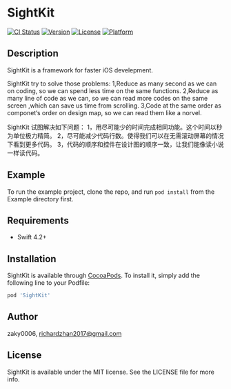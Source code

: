 # SightKit

[![CI Status](https://img.shields.io/travis/zaky0006/SightKit.svg?style=flat)](https://travis-ci.org/zaky0006/SightKit)
[![Version](https://img.shields.io/cocoapods/v/SightKit.svg?style=flat)](https://cocoapods.org/pods/SightKit)
[![License](https://img.shields.io/cocoapods/l/SightKit.svg?style=flat)](https://cocoapods.org/pods/SightKit)
[![Platform](https://img.shields.io/cocoapods/p/SightKit.svg?style=flat)](https://cocoapods.org/pods/SightKit)

## Description

SightKit is a framework for faster iOS develepment. 

SightKit try to solve those problems:
1,Reduce as many second as we can on coding, so we can spend less time on the same functions. 
2,Reduce as many line of code as we can, so we can read more codes on the same screen ,which can save us time from scrolling.
3,Code at the same order as componet‘s order on design map, so we can read them like a norvel.

SightKit 试图解决如下问题：
1，用尽可能少的时间完成相同功能。这个时间以秒为单位极力精简。
2，尽可能减少代码行数。使得我们可以在无需滚动屏幕的情况下看到更多代码。
3，代码的顺序和控件在设计图的顺序一致，让我们能像读小说一样读代码。


## Example

To run the example project, clone the repo, and run `pod install` from the Example directory first.

## Requirements

- Swift 4.2+

## Installation

SightKit is available through [CocoaPods](https://cocoapods.org). To install
it, simply add the following line to your Podfile:

```ruby
pod 'SightKit'
```

## Author

zaky0006, richardzhan2017@gmail.com

## License

SightKit is available under the MIT license. See the LICENSE file for more info.

